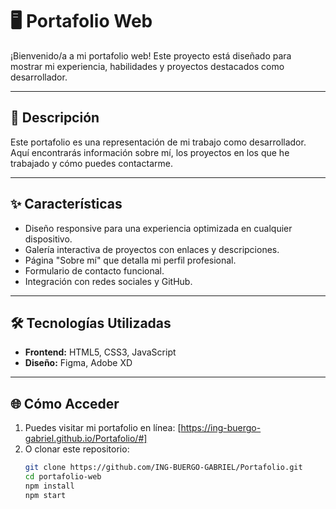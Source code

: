 # 🖥️ Portafolio Web

¡Bienvenido/a a mi portafolio web! Este proyecto está diseñado para mostrar mi experiencia, habilidades y proyectos destacados como desarrollador.

---

## 📝 Descripción
Este portafolio es una representación de mi trabajo como desarrollador. Aquí encontrarás información sobre mí, los proyectos en los que he trabajado y cómo puedes contactarme.

---

## ✨ Características
- Diseño responsive para una experiencia optimizada en cualquier dispositivo.
- Galería interactiva de proyectos con enlaces y descripciones.
- Página "Sobre mí" que detalla mi perfil profesional.
- Formulario de contacto funcional.
- Integración con redes sociales y GitHub.

---

## 🛠️ Tecnologías Utilizadas
- **Frontend:** HTML5, CSS3, JavaScript
- **Diseño:** Figma, Adobe XD

---

## 🌐 Cómo Acceder
1. Puedes visitar mi portafolio en línea: [https://ing-buergo-gabriel.github.io/Portafolio/#]
2. O clonar este repositorio:
   ```bash
   git clone https://github.com/ING-BUERGO-GABRIEL/Portafolio.git
   cd portafolio-web
   npm install
   npm start
